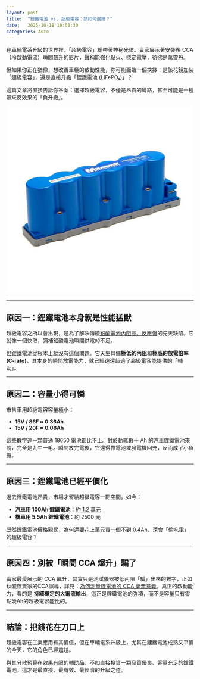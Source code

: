 ```yaml
---
layout: post
title:  "鋰鐵電池 vs. 超級電容：該如何選擇？"
date:   2025-10-18 10:08:30
categories: Auto
---
```



在車輛電系升級的世界裡，「超級電容」總帶著神秘光環。賣家展示著安裝後 CCA（冷啟動電流）瞬間飆升的影片，聲稱能強化點火、穩定電壓，彷彿是萬靈丹。  

但如果你正在猶豫，想改善車輛的啟動性能，你可能面臨一個抉擇：是該花錢加裝「超級電容」，還是直接升級「鋰鐵電池 (LiFePO₄)」？

這篇文章將直接告訴你答案：選擇超級電容，不僅是昂貴的彎路，甚至可能是一種帶來反效果的「負升級」。

![超級電容模組](/images/supercap_module.jpg#pic_center)

---

## 原因一：鋰鐵電池本身就是性能猛獸
超級電容之所以會出現，是為了解決傳統[鉛酸電池內阻高、反應慢](/2025/lithium-vs-lead-analysis.html)的先天缺陷。它就像一個快取，彌補鉛酸電池瞬間供電的不足。

但鋰鐵電池從根本上就沒有這個問題。它天生具備**極低的內阻**和**極高的放電倍率 (C-rate)**，其本身的瞬間放電能力，就已經遠遠超過了超級電容能提供的「輔助」。

---

## 原因二：容量小得可憐
市售車用超級電容容量極小：  
- **15V / 86F ≈ 0.36Ah**  
- **15V / 20F ≈ 0.08Ah**  

這些數字連一顆普通 18650 電池都比不上。對於動輒數十 Ah 的汽車鋰鐵電池來說，完全是九牛一毛。瞬間放完電後，它還得靠電池或發電機回充，反而成了小負擔。  

---

## 原因三：鋰鐵電池已經平價化
過去鋰鐵電池昂貴，市場才留給超級電容一點空間。如今：  
- **汽車用 100Ah 鋰鐵電池**：[約 1.2 萬元](/images/gr3preorder.jpg)
- **機車用 5.5Ah 鋰鐵電池**：約 2500 元  

既然鋰鐵電池價格親民，為何還要花上萬元買一個不到 0.4Ah、還會「偷吃電」的超級電容？  

---

## 原因四：別被「瞬間 CCA 爆升」騙了
賣家最愛展示的 CCA 飆升，其實只是測試儀器被低內阻「騙」出來的數字，正如鈦酸鋰賣家的CCA誤導，詳見：[為何測量鋰電池的 CCA 毫無意義](/2025/about-cca.html)。真正的啟動能力，看的是 **持續穩定的大電流輸出**，這正是鋰鐵電池的強項，而不是容量只有零點幾Ah的超級電容能比的。  

---

## 結論：把錢花在刀口上
超級電容在工業應用有其價值，但在車輛電系升級上，尤其在鋰鐵電池成熟又平價的今天，它的角色已經尷尬。  

與其分散預算在效果有限的輔助品，不如直接投資一顆品質優良、容量充足的鋰鐵電池。這才是最直接、最有效、最經濟的升級之道。  




